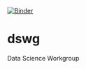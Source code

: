 [![Binder](https://mybinder.org/badge.svg)](https://mybinder.org/v2/gh/stevejohnson2001/dswg/master)

# dswg
Data Science Workgroup
